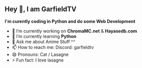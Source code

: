 Hey 👋, I am GarfieldTV
------------------------
**I'm curently coding in Python and do some Web Development**

- 🔭 I’m currently working on **ChromaMC.net** & **Hayasedb.com**
- 🌱 I’m currently learning **Python**
- 💬 Ask me about Anime Stuff ^^
- 📫 How to reach me: Discord: garfieldtv
- 😄 Pronouns: Cat / Lasagne
- ⚡ Fun fact: I love lasagne

